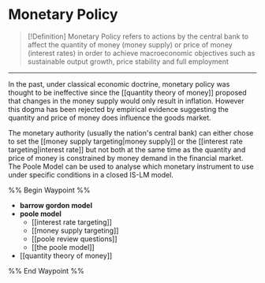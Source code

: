 
# Monetary Policy

> [!Definition]
> Monetary Policy refers to actions by the central bank to affect the quantity of money (money supply) or price of money (interest rates) in order to achieve macroeconomic objectives such as sustainable output growth, price stability and full employment
- - -
In the past, under classical economic doctrine, monetary policy was thought to be ineffective since the [[quantity theory of money]] proposed that changes in the money supply would only result in inflation. However this dogma has been rejected by empirical evidence suggesting the quantity and price of money does influence the goods market. 

The monetary authority (usually the nation's central bank) can either chose to set the [[money supply targeting|money supply]] or the [[interest rate targeting|interest rate]] but not both at the same time as the quantity and price of money is constrained by money demand in the financial market. The Poole Model can be used to analyse which monetary instrument to use under specific conditions in a closed IS-LM model. 

%% Begin Waypoint %%
- **barrow gordon model**
- **poole model**
	- [[interest rate targeting]]
	- [[money supply targeting]]
	- [[poole review questions]]
	- [[the poole model]]
- [[quantity theory of money]]

%% End Waypoint %%
